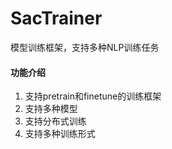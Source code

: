 # SacTrainer
模型训练框架，支持多种NLP训练任务

#### 功能介绍
1. 支持pretrain和finetune的训练框架
2. 支持多种模型
3. 支持分布式训练
4. 支持多种训练形式